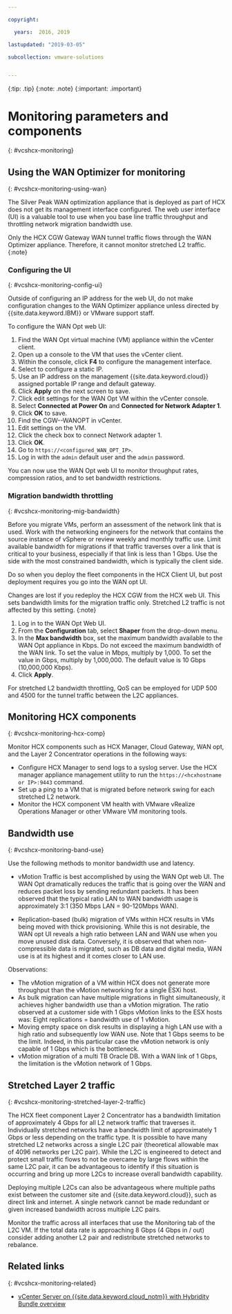 ```yaml
---

copyright:

  years:  2016, 2019

lastupdated: "2019-03-05"

subcollection: vmware-solutions


---
```


{:tip: .tip}
{:note: .note}
{:important: .important}

# Monitoring parameters and components
{: #vcshcx-monitoring}

## Using the WAN Optimizer for monitoring
{: #vcshcx-monitoring-using-wan}

The Silver Peak WAN optimization appliance that is deployed as part of HCX does not get its management interface configured. The web user interface (UI) is a
valuable tool to use when you base line traffic throughput and throttling network migration bandwidth use.

Only the HCX CGW Gateway WAN tunnel traffic flows through the WAN Optimizer appliance. Therefore, it cannot monitor stretched L2 traffic.
{:note}

### Configuring the UI
{: #vcshcx-monitoring-config-ui}

Outside of configuring an IP address for the web UI, do not make configuration
changes to the WAN Optimizer appliance unless directed by
{{site.data.keyword.IBM}} or VMware support staff.   

To configure the WAN Opt web UI:
1.	Find the WAN Opt virtual machine (VM) appliance within the vCenter client.
2.	Open up a console to the VM that uses the vCenter client.
3.	Within the console, click **F4** to configure the management interface.
4.	Select to configure a static IP.
5.	Use an IP address on the management {{site.data.keyword.cloud}} assigned portable IP
range and default gateway.
6.	Click **Apply** on the next screen to save.
7.  Click edit settings for the WAN Opt VM within the vCenter console.
8.	Select **Connected at Power On** and **Connected for Network Adapter 1**.
9.	Click **OK** to save.
10.	Find the CGW-<xxx>-WANOPT in vCenter.
11.	Edit settings on the VM.
12.	Click the check box to connect Network adapter 1.
13.	Click **OK**.
14.	Go to `https://<configured_WAN_OPT_IP>`.
15.	Log in with the `admin` default user and the `admin` password.

You can now use the WAN Opt web UI to monitor throughput rates, compression ratios, and to set bandwidth restrictions.

### Migration bandwidth throttling
{: #vcshcx-monitoring-mig-bandwidth}

Before you migrate VMs, perform an assessment of the network link that is used. Work with the networking
engineers for the network that contains the source instance of vSphere or
review weekly and monthly traffic use. Limit available bandwidth for migrations if that traffic
traverses over a link that is critical to your business,
especially if that link is less than 1 Gbps. Use the
side with the most constrained bandwidth, which is typically the
client side.

Do so when you deploy the fleet components in the HCX Client
UI, but post deployment requires you go into the WAN opt UI.

Changes are lost if you redeploy the HCX CGW from the HCX web UI.
This sets bandwidth limits for the migration traffic only. Stretched L2
traffic is not affected by this setting.
{:note}

1. Log in to the WAN Opt Web UI.
2. From the **Configuration** tab, select **Shaper** from the drop-down menu.
3. In the **Max bandwidth** box, set the maximum bandwidth available to the WAN Opt appliance in Kbps. Do not exceed the maximum bandwidth of the WAN link. To set the value in Mbps, multiply by 1,000. To set the value in Gbps, multiply by 1,000,000. The default value is 10 Gbps (10,000,000 Kbps).
4. Click **Apply**.

For stretched L2 bandwidth throttling, QoS can be employed for UDP 500
and 4500 for the tunnel traffic between the L2C appliances.

## Monitoring HCX components
{: #vcshcx-monitoring-hcx-comp}

Monitor HCX components such as HCX Manager, Cloud Gateway, WAN opt, and the Layer 2
Concentrator operations in the following ways:

- Configure HCX Manager to send logs to a syslog server. Use
the HCX manager appliance management utility to run the `https://<hcxhostname or
IP>:9443` command.
- Set up a ping to a VM that is migrated before network swing
for each stretched L2 network.
- Monitor the HCX component VM health with VMware vRealize Operations
Manager or other VMware VM monitoring tools.

## Bandwidth use
{: #vcshcx-monitoring-band-use}

Use the following methods to monitor bandwidth use and latency.

- vMotion Traffic is best accomplished by using the WAN Opt web UI. The WAN Opt dramatically reduces the traffic that is going over the WAN and reduces packet loss by sending redundant packets. It has been observed that the typical ratio LAN to WAN bandwidth usage is approximately 3:1 (350 Mbps LAN = 90-120Mbps WAN).

- Replication-based (bulk) migration of VMs within HCX results in VMs being moved with thick provisioning. While this is not desirable, the WAN opt UI reveals a high ratio between LAN and WAN use when you move unused disk data. Conversely, it is observed that when non-compressible data is migrated, such as DB data and digital media, WAN use is at its highest and it comes closer to LAN use.

Observations:
- The vMotion migration of a VM within HCX does not generate more throughput than the vMotion networking for a single ESXi host.
- As bulk migration can have multiple migrations in flight simultaneously, it achieves higher bandwidth use than a vMotion migration. The ratio observed at a customer side with 1 Gbps vMotion links to the ESX hosts was: Eight replications = bandwidth use of 1 vMotion.
- Moving empty space on disk results in displaying a high LAN use with a
high ratio and subsequently low WAN use. Note that 1 Gbps seems
to be the limit. Indeed, in this particular case the vMotion network is
only capable of 1 Gbps which is the bottleneck.
- vMotion migration of a multi TB Oracle DB. With a WAN link of 1 Gbps,
the limitation is the vMotion network of 1 Gbps.

## Stretched Layer 2 traffic
{: #vcshcx-monitoring-stretched-layer-2-traffic}

The HCX fleet component Layer 2 Concentrator has a bandwidth limitation of approximately 4 Gbps for all L2 network traffic that traverses it. Individually stretched networks have a bandwidth limit of approximately 1 Gbps or less depending on the traffic type. It is possible to have many stretched L2 networks across a single L2C pair (theoretical allowable max of 4096 networks per L2C pair). While the L2C is engineered to detect and protect small traffic flows to not be overcame by large flows within the same L2C pair, it can be advantageous to identify if this situation is occurring and bring up more L2Cs to increase overall bandwidth capability.

Deploying multiple L2Cs can also be advantageous where multiple paths exist between the customer site and {{site.data.keyword.cloud}}, such as direct link and internet. A single network cannot be made redundant or given increased bandwidth across multiple L2C pairs.

Monitor the traffic across all interfaces that use the Monitoring tab of the L2C VM. If the total data rate is approaching 8 Gbps (4 Gbps in / out) consider adding another L2 pair and redistribute stretched networks to rebalance.

## Related links
{: #vcshcx-monitoring-related}

* [vCenter Server on {{site.data.keyword.cloud_notm}} with Hybridity Bundle overview](/docs/services/vmwaresolutions/archiref/vcs?topic=vmware-solutions-vcs-hybridity-intro)   
